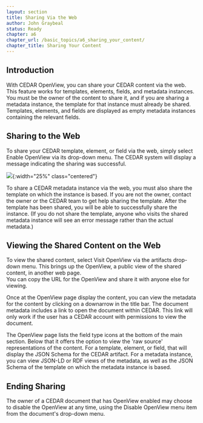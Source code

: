 ```yaml
---
layout: section
title: Sharing Via the Web
author: John Graybeal
status: Ready
chapter: a6
chapter_url: /basic_topics/a6_sharing_your_content/
chapter_title: Sharing Your Content
---
```


## **Introduction**

With CEDAR OpenView, you can share your CEDAR content via the web. 
This feature works for templates, elements, fields, and metadata instances. 
You must be the owner of the content to share it, and if you are sharing a metadata instance, 
the template for that instance must already be shared.
Templates, elements, and fields are displayed as empty metadata instances containing the relevant fields.

## **Sharing to the Web**

To share your CEDAR template, element, or field via the web, simply select Enable OpenView via its drop-down menu. 
The CEDAR system will display a message indicating the sharing was successful. 

![](https://github.com/metadatacenter/cedar-manual/raw/master/docs/assets/imgs/enable-openview-menu-20190908.png){:width="25%" class="centered"}

To share a CEDAR metadata instance via the web, 
you must also share the template on which the instance is based. 
If you are not the owner, contact the owner or the CEDAR team to get help sharing the template. 
After the template has been shared, you will be able to successfully share the instance. 
(If you do not share the template, anyone who visits the shared metadata instance 
will see an error message rather than the actual metadata.)

## **Viewing the Shared Content on the Web**

To view the shared content, select Visit OpenView via the artifacts drop-down menu. 
This brings up the OpenView, a public view of the shared content, in another web page.  
You can copy the URL for the OpenView and share it with anyone else for viewing.

Once at the OpenView page display the content, you can view the metadata for the content by clicking on a downarrow in the title bar. 
The document metadata includes a link to open the document within CEDAR. 
This link will only work if the user has a CEDAR account with permissions to view the document.

The OpenView page lists the field type icons at the bottom of the main section. 
Below that it offers the option to view the 'raw source' representations of the content. 
For a template, element, or field, that will display the JSON Schema for the CEDAR artifact.
For a metadata instance, you can view JSON-LD or RDF views of the metadata, 
as well as the JSON Schema of the template on which the metadata instance is based.

## **Ending Sharing**

The owner of a CEDAR document that has OpenView enabled may choose to disable the OpenView at any time, 
using the Disable OpenView menu item from the document's drop-down menu.
